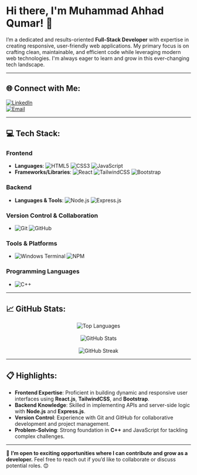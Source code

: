 # Hi there, I'm Muhammad Ahhad Qumar! 👋
I’m a dedicated and results-oriented **Full-Stack Developer** with expertise in creating responsive, user-friendly web applications. My primary focus is on crafting clean, maintainable, and efficient code while leveraging modern web technologies. I'm always eager to learn and grow in this ever-changing tech landscape.

---

## 🌐 Connect with Me:
[![LinkedIn](https://img.shields.io/badge/LinkedIn-%230077B5.svg?logo=linkedin&logoColor=white)](https://linkedin.com/in/muhammadahhadqumar)  
[![Email](https://img.shields.io/badge/Email-D14836?logo=gmail&logoColor=white)](mailto:muhammadahhadqumar@example.com)

---

## 💻 Tech Stack:
### **Frontend**
- **Languages**: ![HTML5](https://img.shields.io/badge/HTML5-%23E34F26.svg?style=for-the-badge&logo=html5&logoColor=white) ![CSS3](https://img.shields.io/badge/CSS3-%231572B6.svg?style=for-the-badge&logo=css3&logoColor=white) ![JavaScript](https://img.shields.io/badge/JavaScript-%23323330.svg?style=for-the-badge&logo=javascript&logoColor=%23F7DF1E)
- **Frameworks/Libraries**: ![React](https://img.shields.io/badge/React-%2320232a.svg?style=for-the-badge&logo=react&logoColor=%2361DAFB) ![TailwindCSS](https://img.shields.io/badge/TailwindCSS-%2338B2AC.svg?style=for-the-badge&logo=tailwind-css&logoColor=white) ![Bootstrap](https://img.shields.io/badge/Bootstrap-%23563D7C.svg?style=for-the-badge&logo=bootstrap&logoColor=white)

### **Backend**
- **Languages & Tools**: ![Node.js](https://img.shields.io/badge/Node.js-%23339933.svg?style=for-the-badge&logo=node.js&logoColor=white) ![Express.js](https://img.shields.io/badge/Express.js-%23404d59.svg?style=for-the-badge&logo=express&logoColor=%2361DAFB)

### **Version Control & Collaboration**
- ![Git](https://img.shields.io/badge/Git-%23F05033.svg?style=for-the-badge&logo=git&logoColor=white) ![GitHub](https://img.shields.io/badge/GitHub-%23181717.svg?style=for-the-badge&logo=github&logoColor=white)

### **Tools & Platforms**
- ![Windows Terminal](https://img.shields.io/badge/Windows%20Terminal-%234D4D4D.svg?style=for-the-badge&logo=windows-terminal&logoColor=white) ![NPM](https://img.shields.io/badge/NPM-%23CB3837.svg?style=for-the-badge&logo=npm&logoColor=white)

### **Programming Languages**
- ![C++](https://img.shields.io/badge/C++-%2300599C.svg?style=for-the-badge&logo=c%2B%2B&logoColor=white)

---

## 📈 GitHub Stats:
<div align="center">
  <img src="https://github-readme-stats.vercel.app/api/top-langs/?username=MuhammadAhhadQumar&theme=blue_navy&hide_border=false&include_all_commits=false&count_private=false&layout=compact" alt="Top Languages" />
  <br/><br/>
  <img src="https://github-readme-stats.vercel.app/api?username=MuhammadAhhadQumar&theme=blue_navy&hide_border=false&include_all_commits=false&count_private=false&v=1" alt="GitHub Stats" />
  <br/><br/>
  <img src="https://nirzak-streak-stats.vercel.app/?user=MuhammadAhhadQumar&theme=blue_navy&hide_border=false&v=1" alt="GitHub Streak" />
  <br/>

</div>

---

## 📋 Highlights:
- **Frontend Expertise**: Proficient in building dynamic and responsive user interfaces using **React.js**, **TailwindCSS**, and **Bootstrap**.
- **Backend Knowledge**: Skilled in implementing APIs and server-side logic with **Node.js** and **Express.js**.
- **Version Control**: Experience with Git and GitHub for collaborative development and project management.
- **Problem-Solving**: Strong foundation in **C++** and JavaScript for tackling complex challenges.

---

🚀 **I’m open to exciting opportunities where I can contribute and grow as a developer.** Feel free to reach out if you’d like to collaborate or discuss potential roles. 😊
